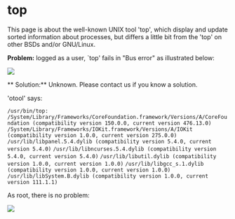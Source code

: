 top
===
This page is about the well-known UNIX tool 'top', which display and update sorted information about processes, but differs a little bit from the 'top' on other BSDs and/or GNU/Linux.

**Problem:** logged as a user, `top' fails in "Bus error" as illustrated below:

[![](../_/rsrc/1238319956058/users/top/top%20fails%20as%20user.png)](top/top%20fails%20as%20user.png%3Fattredirects=0)

**
Solution:** Unknown. Please contact us if you know a solution.

'otool' says:

`/usr/bin/top:`
 `/System/Library/Frameworks/CoreFoundation.framework/Versions/A/CoreFoundation (compatibility version 150.0.0, current version 476.13.0)`
 `/System/Library/Frameworks/IOKit.framework/Versions/A/IOKit (compatibility version 1.0.0, current version 275.0.0)`
 `/usr/lib/libpanel.5.4.dylib (compatibility version 5.4.0, current version 5.4.0)`
 `/usr/lib/libncurses.5.4.dylib (compatibility version 5.4.0, current version 5.4.0)`
 `/usr/lib/libutil.dylib (compatibility version 1.0.0, current version 1.0.0)`
 `/usr/lib/libgcc_s.1.dylib (compatibility version 1.0.0, current version 1.0.0)`
 `/usr/lib/libSystem.B.dylib (compatibility version 1.0.0, current version 111.1.1)`


As root, there is no problem:

[![](../_/rsrc/1238319790319/users/top/top%20classic.png%3Fheight=335&width=420)](top/top%20classic.png%3Fattredirects=0)

